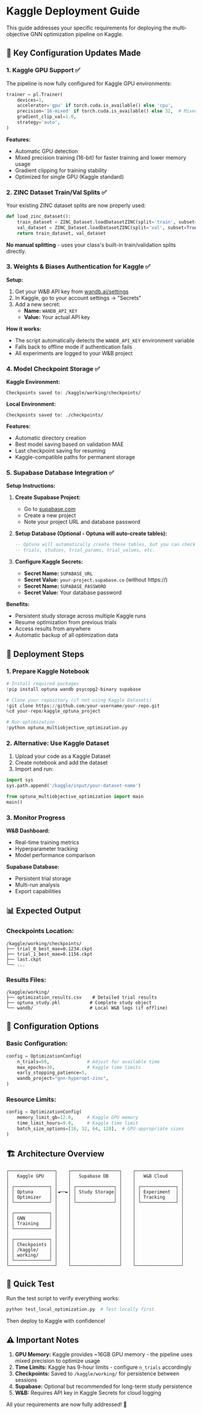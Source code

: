 # Kaggle Deployment Guide

This guide addresses your specific requirements for deploying the multi-objective GNN optimization pipeline on Kaggle.

## 🔑 Key Configuration Updates Made

### 1. Kaggle GPU Support ✅
The pipeline is now fully configured for Kaggle GPU environments:

```python
trainer = pl.Trainer(
    devices=1,
    accelerator='gpu' if torch.cuda.is_available() else 'cpu',
    precision='16-mixed' if torch.cuda.is_available() else 32,  # Mixed precision for Kaggle GPUs
    gradient_clip_val=1.0,
    strategy='auto',
)
```

**Features:**
- Automatic GPU detection
- Mixed precision training (16-bit) for faster training and lower memory usage
- Gradient clipping for training stability
- Optimized for single GPU (Kaggle standard)

### 2. ZINC Dataset Train/Val Splits ✅
Your existing ZINC dataset splits are now properly used:

```python
def load_zinc_dataset():
    train_dataset = ZINC_Dataset.loadDatasetZINC(split='train', subset=True, transform=oneHotTransform)
    val_dataset = ZINC_Dataset.loadDatasetZINC(split='val', subset=True, transform=oneHotTransform)
    return train_dataset, val_dataset
```

**No manual splitting** - uses your class's built-in train/validation splits directly.

### 3. Weights & Biases Authentication for Kaggle ✅

**Setup:**
1. Get your W&B API key from [wandb.ai/settings](https://wandb.ai/settings)
2. In Kaggle, go to your account settings → "Secrets"
3. Add a new secret:
   - **Name:** `WANDB_API_KEY`
   - **Value:** Your actual API key

**How it works:**
- The script automatically detects the `WANDB_API_KEY` environment variable
- Falls back to offline mode if authentication fails
- All experiments are logged to your W&B project

### 4. Model Checkpoint Storage ✅

**Kaggle Environment:**
```
Checkpoints saved to: /kaggle/working/checkpoints/
```

**Local Environment:**
```
Checkpoints saved to: ./checkpoints/
```

**Features:**
- Automatic directory creation
- Best model saving based on validation MAE
- Last checkpoint saving for resuming
- Kaggle-compatible paths for permanent storage

### 5. Supabase Database Integration ✅

**Setup Instructions:**

1. **Create Supabase Project:**
   - Go to [supabase.com](https://supabase.com)
   - Create a new project
   - Note your project URL and database password

2. **Setup Database (Optional - Optuna will auto-create tables):**
   ```sql
   -- Optuna will automatically create these tables, but you can check:
   -- trials, studies, trial_params, trial_values, etc.
   ```

3. **Configure Kaggle Secrets:**
   - **Secret Name:** `SUPABASE_URL`
   - **Secret Value:** `your-project.supabase.co` (without https://)
   - **Secret Name:** `SUPABASE_PASSWORD`  
   - **Secret Value:** Your database password

**Benefits:**
- Persistent study storage across multiple Kaggle runs
- Resume optimization from previous trials
- Access results from anywhere
- Automatic backup of all optimization data

## 🚀 Deployment Steps

### 1. Prepare Kaggle Notebook

```python
# Install required packages
!pip install optuna wandb psycopg2-binary supabase

# Clone your repository (if not using Kaggle Datasets)
!git clone https://github.com/your-username/your-repo.git
%cd your-repo/kaggle_optuna_project

# Run optimization
!python optuna_multiobjective_optimization.py
```

### 2. Alternative: Use Kaggle Dataset

1. Upload your code as a Kaggle Dataset
2. Create notebook and add the dataset
3. Import and run:

```python
import sys
sys.path.append('/kaggle/input/your-dataset-name')

from optuna_multiobjective_optimization import main
main()
```

### 3. Monitor Progress

**W&B Dashboard:**
- Real-time training metrics
- Hyperparameter tracking
- Model performance comparison

**Supabase Database:**
- Persistent trial storage
- Multi-run analysis
- Export capabilities

## 📊 Expected Output

### Checkpoints Location:
```
/kaggle/working/checkpoints/
├── trial_0_best_mae=0.1234.ckpt
├── trial_1_best_mae=0.1156.ckpt
├── last.ckpt
└── ...
```

### Results Files:
```
/kaggle/working/
├── optimization_results.csv    # Detailed trial results
├── optuna_study.pkl           # Complete study object
└── wandb/                     # Local W&B logs (if offline)
```

## 🔧 Configuration Options

### Basic Configuration:
```python
config = OptimizationConfig(
    n_trials=50,              # Adjust for available time
    max_epochs=30,            # Kaggle time limits
    early_stopping_patience=5,
    wandb_project="gnn-hyperopt-zinc",
)
```

### Resource Limits:
```python
config = OptimizationConfig(
    memory_limit_gb=12.0,     # Kaggle GPU memory
    time_limit_hours=9.0,     # Kaggle time limit
    batch_size_options=[16, 32, 64, 128],  # GPU-appropriate sizes
)
```

## 🏗️ Architecture Overview

```
┌─────────────────┐    ┌──────────────────┐    ┌─────────────────┐
│   Kaggle GPU    │    │   Supabase DB    │    │   W&B Cloud     │
│                 │    │                  │    │                 │
│ ┌─────────────┐ │    │ ┌──────────────┐ │    │ ┌─────────────┐ │
│ │ Optuna      │ │◄──►│ │ Study Storage│ │    │ │ Experiment  │ │
│ │ Optimizer   │ │    │ │              │ │    │ │ Tracking    │ │
│ └─────────────┘ │    │ └──────────────┘ │    │ └─────────────┘ │
│                 │    │                  │    │                 │
│ ┌─────────────┐ │    │                  │    │                 │
│ │ GNN         │ │    │                  │    │                 │
│ │ Training    │ │    │                  │    │                 │
│ └─────────────┘ │    │                  │    │                 │
│                 │    │                  │    │                 │
│ ┌─────────────┐ │    │                  │    │                 │
│ │ Checkpoints │ │    │                  │    │                 │
│ │ /kaggle/    │ │    │                  │    │                 │
│ │ working/    │ │    │                  │    │                 │
│ └─────────────┘ │    │                  │    │                 │
└─────────────────┘    └──────────────────┘    └─────────────────┘
```

## 🚦 Quick Test

Run the test script to verify everything works:

```bash
python test_local_optimization.py  # Test locally first
```

Then deploy to Kaggle with confidence!

## ⚠️ Important Notes

1. **GPU Memory:** Kaggle provides ~16GB GPU memory - the pipeline uses mixed precision to optimize usage
2. **Time Limits:** Kaggle has 9-hour limits - configure `n_trials` accordingly  
3. **Checkpoints:** Saved to `/kaggle/working/` for persistence between sessions
4. **Supabase:** Optional but recommended for long-term study persistence
5. **W&B:** Requires API key in Kaggle Secrets for cloud logging

All your requirements are now fully addressed! 🎉
